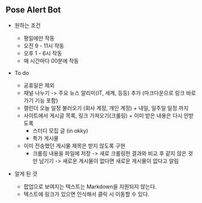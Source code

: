 ## Pose Alert Bot
- 원하는 조건
  - 평일에만 작동
  - 오전 9 - 11시 작동
  - 오후 1 - 6시 작동
  - 매 시간마다 00분에 작동

- To do
  - 공휴일은 제외
  - 채널 나누기 -> 주요 뉴스 알리미(IT, 세계, 등등) 추가 (마크다운으로 링크 바로가기 기능 포함)
  - 캘린더 오늘 일정 불러오기 (회사 계정, 개인 계정) + 내일, 일주일 일정 까지
  - 사이트에서 게시글 목록, 링크 가져오기(크롤링) + 이미 받은 내용은 다시 안받도록
    - 스터디 모집 글 (in okky)
    - 특가 게시물
  - 이미 전송했던 게시물 제목은 받지 않도록 구현
    - 크롤링 내용을 파일에 저장 -> 새로 크롤링한 결과와 비교 후 같지 않은 것만 남기기 -> 새로운 게시물이 없다면 새로운 게시물이 없다고 알림

- 알게 된 것
  - 팝업으로 보여지는 텍스트는 Markdown을 지원되지 않는다.
  - 텍스트에 링크가 있으면 인식해서 클릭 시 이동할 수 있다.